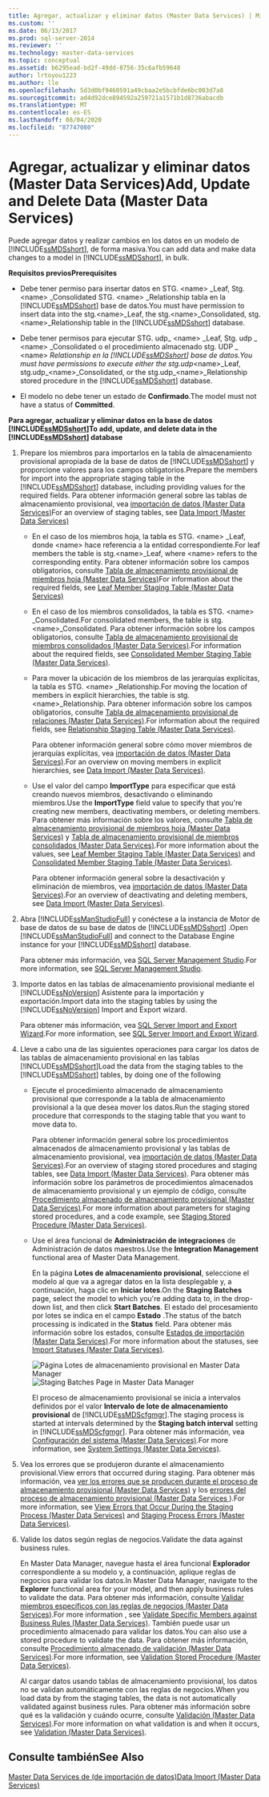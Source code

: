 ```yaml
---
title: Agregar, actualizar y eliminar datos (Master Data Services) | Microsoft Docs
ms.custom: ''
ms.date: 06/13/2017
ms.prod: sql-server-2014
ms.reviewer: ''
ms.technology: master-data-services
ms.topic: conceptual
ms.assetid: b6295ead-bd2f-49dd-8756-35c6afb59648
author: lrtoyou1223
ms.author: lle
ms.openlocfilehash: 5d3d0bf9460591a49cbaa2e5bcbfde6bc003d7a8
ms.sourcegitcommit: ad4d92dce894592a259721a1571b1d8736abacdb
ms.translationtype: MT
ms.contentlocale: es-ES
ms.lasthandoff: 08/04/2020
ms.locfileid: "87747080"
---
```

# <a name="add-update-and-delete-data-master-data-services"></a><span data-ttu-id="7d269-102">Agregar, actualizar y eliminar datos (Master Data Services)</span><span class="sxs-lookup"><span data-stu-id="7d269-102">Add, Update and Delete Data (Master Data Services)</span></span>
  <span data-ttu-id="7d269-103">Puede agregar datos y realizar cambios en los datos en un modelo de [!INCLUDE[ssMDSshort](../includes/ssmdsshort-md.md)], de forma masiva.</span><span class="sxs-lookup"><span data-stu-id="7d269-103">You can add data and make data changes to a model in [!INCLUDE[ssMDSshort](../includes/ssmdsshort-md.md)], in bulk.</span></span>  
  
 <span data-ttu-id="7d269-104">**Requisitos previos**</span><span class="sxs-lookup"><span data-stu-id="7d269-104">**Prerequisites**</span></span>  
  
-   <span data-ttu-id="7d269-105">Debe tener permiso para insertar datos en STG. \<name> _Leaf, Stg. \<name> _Consolidated STG. \<name> _Relationship tabla en la [!INCLUDE[ssMDSshort](../includes/ssmdsshort-md.md)] base de datos.</span><span class="sxs-lookup"><span data-stu-id="7d269-105">You must have permission to insert data into the stg.\<name>_Leaf, the stg.\<name>_Consolidated, stg.\<name>_Relationship table in the [!INCLUDE[ssMDSshort](../includes/ssmdsshort-md.md)] database.</span></span>  
  
-   <span data-ttu-id="7d269-106">Debe tener permisos para ejecutar STG. udp_ \<name> _Leaf, Stg. udp \_ \<name> _Consolidated o el procedimiento almacenado stg. UDP \_ \<name> _Relationship en la [!INCLUDE[ssMDSshort](../includes/ssmdsshort-md.md)] base de datos.</span><span class="sxs-lookup"><span data-stu-id="7d269-106">You must have permissions to execute either the stg.udp_\<name>_Leaf, stg.udp\_\<name>_Consolidated, or the stg.udp\_\<name>_Relationship stored procedure in the [!INCLUDE[ssMDSshort](../includes/ssmdsshort-md.md)] database.</span></span>  
  
-   <span data-ttu-id="7d269-107">El modelo no debe tener un estado de **Confirmado**.</span><span class="sxs-lookup"><span data-stu-id="7d269-107">The model must not have a status of **Committed**.</span></span>  
  
 <span data-ttu-id="7d269-108">**Para agregar, actualizar y eliminar datos en la base de datos [!INCLUDE[ssMDSshort](../includes/ssmdsshort-md.md)]**</span><span class="sxs-lookup"><span data-stu-id="7d269-108">**To add, update, and delete data in the [!INCLUDE[ssMDSshort](../includes/ssmdsshort-md.md)] database**</span></span>  
  
1.  <span data-ttu-id="7d269-109">Prepare los miembros para importarlos en la tabla de almacenamiento provisional apropiada de la base de datos de [!INCLUDE[ssMDSshort](../includes/ssmdsshort-md.md)] y proporcione valores para los campos obligatorios.</span><span class="sxs-lookup"><span data-stu-id="7d269-109">Prepare the members for import into the appropriate staging table in the [!INCLUDE[ssMDSshort](../includes/ssmdsshort-md.md)] database, including providing values for the required fields.</span></span> <span data-ttu-id="7d269-110">Para obtener información general sobre las tablas de almacenamiento provisional, vea [importación de datos &#40;Master Data Services&#41;](overview-importing-data-from-tables-master-data-services.md)</span><span class="sxs-lookup"><span data-stu-id="7d269-110">For an overview of staging tables, see [Data Import &#40;Master Data Services&#41;](overview-importing-data-from-tables-master-data-services.md)</span></span>  
  
    -   <span data-ttu-id="7d269-111">En el caso de los miembros hoja, la tabla es STG. \<name> _Leaf, donde \<name> hace referencia a la entidad correspondiente.</span><span class="sxs-lookup"><span data-stu-id="7d269-111">For leaf members the table is stg.\<name>_Leaf, where \<name> refers to the corresponding entity.</span></span> <span data-ttu-id="7d269-112">Para obtener información sobre los campos obligatorios, consulte [Tabla de almacenamiento provisional de miembros hoja &#40;Master Data Services&#41;](../../2014/master-data-services/leaf-member-staging-table-master-data-services.md)</span><span class="sxs-lookup"><span data-stu-id="7d269-112">For information about the required fields, see [Leaf Member Staging Table &#40;Master Data Services&#41;](../../2014/master-data-services/leaf-member-staging-table-master-data-services.md)</span></span>  
  
    -   <span data-ttu-id="7d269-113">En el caso de los miembros consolidados, la tabla es STG. \<name> _Consolidated.</span><span class="sxs-lookup"><span data-stu-id="7d269-113">For consolidated members, the table is stg.\<name>_Consolidated.</span></span> <span data-ttu-id="7d269-114">Para obtener información sobre los campos obligatorios, consulte [Tabla de almacenamiento provisional de miembros consolidados &#40;Master Data Services&#41;](../../2014/master-data-services/consolidated-member-staging-table-master-data-services.md).</span><span class="sxs-lookup"><span data-stu-id="7d269-114">For information about the required fields, see [Consolidated Member Staging Table &#40;Master Data Services&#41;](../../2014/master-data-services/consolidated-member-staging-table-master-data-services.md).</span></span>  
  
    -   <span data-ttu-id="7d269-115">Para mover la ubicación de los miembros de las jerarquías explícitas, la tabla es STG. \<name> _Relationship.</span><span class="sxs-lookup"><span data-stu-id="7d269-115">For moving the location of members in explicit hierarchies, the table is stg.\<name>_Relationship.</span></span> <span data-ttu-id="7d269-116">Para obtener información sobre los campos obligatorios, consulte [Tabla de almacenamiento provisional de relaciones &#40;Master Data Services&#41;](../../2014/master-data-services/relationship-staging-table-master-data-services.md).</span><span class="sxs-lookup"><span data-stu-id="7d269-116">For information about the required fields, see [Relationship Staging Table &#40;Master Data Services&#41;](../../2014/master-data-services/relationship-staging-table-master-data-services.md).</span></span>  
  
         <span data-ttu-id="7d269-117">Para obtener información general sobre cómo mover miembros de jerarquías explícitas, vea [importación de datos &#40;Master Data Services&#41;](overview-importing-data-from-tables-master-data-services.md).</span><span class="sxs-lookup"><span data-stu-id="7d269-117">For an overview on moving members in explicit hierarchies, see [Data Import &#40;Master Data Services&#41;](overview-importing-data-from-tables-master-data-services.md).</span></span>  
  
    -   <span data-ttu-id="7d269-118">Use el valor del campo **ImportType** para especificar que está creando nuevos miembros, desactivando o eliminando miembros.</span><span class="sxs-lookup"><span data-stu-id="7d269-118">Use the **ImportType** field value to specify that you're creating new members, deactivating members, or deleting members.</span></span> <span data-ttu-id="7d269-119">Para obtener más información sobre los valores, consulte [Tabla de almacenamiento provisional de miembros hoja &#40;Master Data Services&#41;](../../2014/master-data-services/leaf-member-staging-table-master-data-services.md) y [Tabla de almacenamiento provisional de miembros consolidados &#40;Master Data Services&#41;](../../2014/master-data-services/consolidated-member-staging-table-master-data-services.md).</span><span class="sxs-lookup"><span data-stu-id="7d269-119">For more information about the values, see [Leaf Member Staging Table &#40;Master Data Services&#41;](../../2014/master-data-services/leaf-member-staging-table-master-data-services.md) and [Consolidated Member Staging Table &#40;Master Data Services&#41;](../../2014/master-data-services/consolidated-member-staging-table-master-data-services.md).</span></span>  
  
         <span data-ttu-id="7d269-120">Para obtener información general sobre la desactivación y eliminación de miembros, vea [importación de datos &#40;Master Data Services&#41;](overview-importing-data-from-tables-master-data-services.md).</span><span class="sxs-lookup"><span data-stu-id="7d269-120">For an overview of deactivating and deleting members, see [Data Import &#40;Master Data Services&#41;](overview-importing-data-from-tables-master-data-services.md).</span></span>  
  
2.  <span data-ttu-id="7d269-121">Abra [!INCLUDE[ssManStudioFull](../includes/ssmanstudiofull-md.md)] y conéctese a la instancia de Motor de base de datos de su base de datos de [!INCLUDE[ssMDSshort](../includes/ssmdsshort-md.md)] .</span><span class="sxs-lookup"><span data-stu-id="7d269-121">Open [!INCLUDE[ssManStudioFull](../includes/ssmanstudiofull-md.md)] and connect to the Database Engine instance for your [!INCLUDE[ssMDSshort](../includes/ssmdsshort-md.md)] database.</span></span>  
  
     <span data-ttu-id="7d269-122">Para obtener más información, vea [SQL Server Management Studio](../ssms/sql-server-management-studio-ssms.md).</span><span class="sxs-lookup"><span data-stu-id="7d269-122">For more information, see [SQL Server Management Studio](../ssms/sql-server-management-studio-ssms.md).</span></span>  
  
3.  <span data-ttu-id="7d269-123">Importe datos en las tablas de almacenamiento provisional mediante el [!INCLUDE[ssNoVersion](../includes/ssnoversion-md.md)] Asistente para la importación y exportación.</span><span class="sxs-lookup"><span data-stu-id="7d269-123">Import data into the staging tables by using the [!INCLUDE[ssNoVersion](../includes/ssnoversion-md.md)] Import and Export wizard.</span></span>  
  
     <span data-ttu-id="7d269-124">Para obtener más información, vea [SQL Server Import and Export Wizard](../integration-services/import-export-data/import-and-export-data-with-the-sql-server-import-and-export-wizard.md).</span><span class="sxs-lookup"><span data-stu-id="7d269-124">For more information, see [SQL Server Import and Export Wizard](../integration-services/import-export-data/import-and-export-data-with-the-sql-server-import-and-export-wizard.md).</span></span>  
  
4.  <span data-ttu-id="7d269-125">Lleve a cabo una de las siguientes operaciones para cargar los datos de las tablas de almacenamiento provisional en las tablas [!INCLUDE[ssMDSshort](../includes/ssmdsshort-md.md)]</span><span class="sxs-lookup"><span data-stu-id="7d269-125">Load the data from the staging tables to the [!INCLUDE[ssMDSshort](../includes/ssmdsshort-md.md)] tables, by doing one of the following</span></span>  
  
    -   <span data-ttu-id="7d269-126">Ejecute el procedimiento almacenado de almacenamiento provisional que corresponde a la tabla de almacenamiento provisional a la que desea mover los datos.</span><span class="sxs-lookup"><span data-stu-id="7d269-126">Run the staging stored procedure that corresponds to the staging table that you want to move data to.</span></span>  
  
         <span data-ttu-id="7d269-127">Para obtener información general sobre los procedimientos almacenados de almacenamiento provisional y las tablas de almacenamiento provisional, vea [importación de datos &#40;Master Data Services&#41;](overview-importing-data-from-tables-master-data-services.md).</span><span class="sxs-lookup"><span data-stu-id="7d269-127">For an overview of staging stored procedures and staging tables, see [Data Import &#40;Master Data Services&#41;](overview-importing-data-from-tables-master-data-services.md).</span></span> <span data-ttu-id="7d269-128">Para obtener más información sobre los parámetros de procedimientos almacenados de almacenamiento provisional y un ejemplo de código, consulte [Procedimiento almacenado de almacenamiento provisional &#40;Master Data Services&#41;](../../2014/master-data-services/staging-stored-procedure-master-data-services.md).</span><span class="sxs-lookup"><span data-stu-id="7d269-128">For more information about parameters for staging stored procedures, and a code example, see [Staging Stored Procedure &#40;Master Data Services&#41;](../../2014/master-data-services/staging-stored-procedure-master-data-services.md).</span></span>  
  
    -   <span data-ttu-id="7d269-129">Use el área funcional de **Administración de integraciones** de Administración de datos maestros.</span><span class="sxs-lookup"><span data-stu-id="7d269-129">Use the **Integration Management** functional area of Master Data Management.</span></span>  
  
         <span data-ttu-id="7d269-130">En la página **Lotes de almacenamiento provisional**, seleccione el modelo al que va a agregar datos en la lista desplegable y, a continuación, haga clic en **Iniciar lotes**.</span><span class="sxs-lookup"><span data-stu-id="7d269-130">On the **Staging Batches** page, select the model to which you're adding data to, in the drop-down list, and then click **Start Batches**.</span></span> <span data-ttu-id="7d269-131">El estado del procesamiento por lotes se indica en el campo **Estado** .</span><span class="sxs-lookup"><span data-stu-id="7d269-131">The status of the batch processing is indicated in the **Status** field.</span></span> <span data-ttu-id="7d269-132">Para obtener más información sobre los estados, consulte [Estados de importación &#40;Master Data Services&#41;](../../2014/master-data-services/import-statuses-master-data-services.md).</span><span class="sxs-lookup"><span data-stu-id="7d269-132">For more information about the statuses, see [Import Statuses &#40;Master Data Services&#41;](../../2014/master-data-services/import-statuses-master-data-services.md).</span></span>  
  
         <span data-ttu-id="7d269-133">![Página Lotes de almacenamiento provisional en Master Data Manager](../../2014/master-data-services/media/mds-staging-batches.png "Página Lotes de almacenamiento provisional en Master Data Manager")</span><span class="sxs-lookup"><span data-stu-id="7d269-133">![Staging Batches Page in Master Data Manager](../../2014/master-data-services/media/mds-staging-batches.png "Staging Batches Page in Master Data Manager")</span></span>  
  
         <span data-ttu-id="7d269-134">El proceso de almacenamiento provisional se inicia a intervalos definidos por el valor **Intervalo de lote de almacenamiento provisional** de [!INCLUDE[ssMDScfgmgr](../includes/ssmdscfgmgr-md.md)].</span><span class="sxs-lookup"><span data-stu-id="7d269-134">The staging process  is started at intervals determined by the **Staging batch interval** setting in [!INCLUDE[ssMDScfgmgr](../includes/ssmdscfgmgr-md.md)].</span></span> <span data-ttu-id="7d269-135">Para obtener más información, vea [Configuración del sistema &#40;Master Data Services&#41;](../../2014/master-data-services/system-settings-master-data-services.md).</span><span class="sxs-lookup"><span data-stu-id="7d269-135">For more information, see [System Settings &#40;Master Data Services&#41;](../../2014/master-data-services/system-settings-master-data-services.md).</span></span>  
  
5.  <span data-ttu-id="7d269-136">Vea los errores que se produjeron durante el almacenamiento provisional.</span><span class="sxs-lookup"><span data-stu-id="7d269-136">View errors that occurred during staging.</span></span> <span data-ttu-id="7d269-137">Para obtener más información, vea [ver los errores que se producen durante el proceso de almacenamiento provisional &#40;Master Data Services&#41;](view-errors-that-occur-during-staging-master-data-services.md) y los [errores del proceso de almacenamiento provisional &#40;Master Data Services ](../../2014/master-data-services/staging-process-errors-master-data-services.md)&#41;.</span><span class="sxs-lookup"><span data-stu-id="7d269-137">For more information, see [View Errors that Occur During the Staging Process &#40;Master Data Services&#41;](view-errors-that-occur-during-staging-master-data-services.md) and [Staging Process Errors &#40;Master Data Services&#41;](../../2014/master-data-services/staging-process-errors-master-data-services.md).</span></span>  
  
6.  <span data-ttu-id="7d269-138">Valide los datos según reglas de negocios.</span><span class="sxs-lookup"><span data-stu-id="7d269-138">Validate the data against business rules.</span></span>  
  
     <span data-ttu-id="7d269-139">En Master Data Manager, navegue hasta el área funcional **Explorador** correspondiente a su modelo y, a continuación, aplique reglas de negocios para validar los datos.</span><span class="sxs-lookup"><span data-stu-id="7d269-139">In Master Data Manager, navigate to the **Explorer** functional area for your model, and then apply business rules to validate the data.</span></span> <span data-ttu-id="7d269-140">Para obtener más información, consulte [Validar miembros específicos con las reglas de negocios &#40;Master Data Services&#41;](../../2014/master-data-services/validate-specific-members-against-business-rules-master-data-services.md).</span><span class="sxs-lookup"><span data-stu-id="7d269-140">For more information , see [Validate Specific Members against Business Rules &#40;Master Data Services&#41;](../../2014/master-data-services/validate-specific-members-against-business-rules-master-data-services.md).</span></span> <span data-ttu-id="7d269-141">También puede usar un procedimiento almacenado para validar los datos.</span><span class="sxs-lookup"><span data-stu-id="7d269-141">You can also use a stored procedure to validate the data.</span></span> <span data-ttu-id="7d269-142">Para obtener más información, consulte [Procedimiento almacenado de validación &#40;Master Data Services&#41;](../../2014/master-data-services/validation-stored-procedure-master-data-services.md).</span><span class="sxs-lookup"><span data-stu-id="7d269-142">For more information, see [Validation Stored Procedure &#40;Master Data Services&#41;](../../2014/master-data-services/validation-stored-procedure-master-data-services.md).</span></span>  
  
     <span data-ttu-id="7d269-143">Al cargar datos usando tablas de almacenamiento provisional, los datos no se validan automáticamente con las reglas de negocios.</span><span class="sxs-lookup"><span data-stu-id="7d269-143">When you load data by from the staging tables, the data is not automatically validated against business rules.</span></span> <span data-ttu-id="7d269-144">Para obtener más información sobre qué es la validación y cuándo ocurre, consulte [Validación &#40;Master Data Services&#41;](../../2014/master-data-services/validation-master-data-services.md).</span><span class="sxs-lookup"><span data-stu-id="7d269-144">For more information on what validation is and when it occurs, see [Validation &#40;Master Data Services&#41;](../../2014/master-data-services/validation-master-data-services.md).</span></span>  
  
## <a name="see-also"></a><span data-ttu-id="7d269-145">Consulte también</span><span class="sxs-lookup"><span data-stu-id="7d269-145">See Also</span></span>  
 [<span data-ttu-id="7d269-146">Master Data Services de &#40;de importación de datos&#41;</span><span class="sxs-lookup"><span data-stu-id="7d269-146">Data Import &#40;Master Data Services&#41;</span></span>](overview-importing-data-from-tables-master-data-services.md)  
  
  
